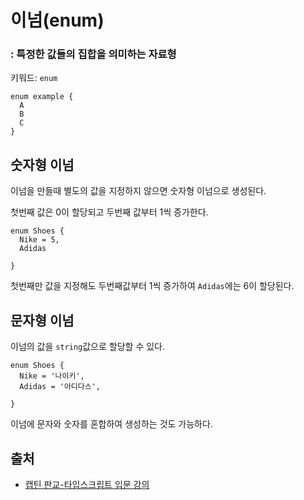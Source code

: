 # 이넘(enum)

### : 특정한 값들의 집합을 의미하는 자료형

키워드: `enum`
```
enum example {
  A
  B
  C
}
```
## 숫자형 이넘
이넘을 만들때 별도의 값을 지정하지 않으면 숫자형 이넘으로 생성된다.

첫번째 값은 0이 할당되고 두번째 값부터 1씩 증가한다.

```
enum Shoes {
  Nike = 5,
  Adidas 
  
}
```
첫번째만 값을 지정해도 두번째값부터 1씩 증가하여 `Adidas`에는 6이 할당된다.

## 문자형 이넘
이넘의 값을 `string`값으로 할당할 수 있다.
```
enum Shoes {
  Nike = '나이키',
  Adidas = '아디다스',
  
}
```

이넘에 문자와 숫자를 혼합하여 생성하는 것도 가능하다.

## 출처

- [캡틴 판교-타입스크립트 입문 강의](https://www.inflearn.com/course/%ED%83%80%EC%9E%85%EC%8A%A4%ED%81%AC%EB%A6%BD%ED%8A%B8-%EC%9E%85%EB%AC%B8/dashboard)
